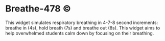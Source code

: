 # Breathe-478 ©
This widget simulates respiratory breathing in 4-7-8 second increments: breathe in (4s), hold breath (7s) and breathe out (8s). This widget aims to help overwhelmed students calm down by focusing on their breathing.
